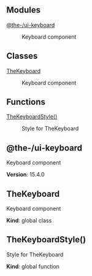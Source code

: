 <!--- Code generated by @the-/script-doc. DO NOT EDIT. -->

## Modules

<dl>
<dt><a href="#module_@the-/ui-keyboard">@the-/ui-keyboard</a></dt>
<dd><p>Keyboard component</p>
</dd>
</dl>

## Classes

<dl>
<dt><a href="#TheKeyboard">TheKeyboard</a></dt>
<dd><p>Keyboard component</p>
</dd>
</dl>

## Functions

<dl>
<dt><a href="#TheKeyboardStyle">TheKeyboardStyle()</a></dt>
<dd><p>Style for TheKeyboard</p>
</dd>
</dl>

<a name="module_@the-/ui-keyboard"></a>

## @the-/ui-keyboard
Keyboard component

**Version**: 15.4.0  
<a name="TheKeyboard"></a>

## TheKeyboard
Keyboard component

**Kind**: global class  
<a name="TheKeyboardStyle"></a>

## TheKeyboardStyle()
Style for TheKeyboard

**Kind**: global function

